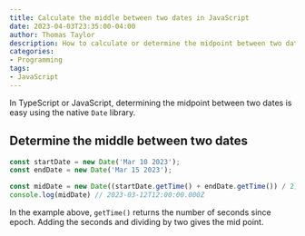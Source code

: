 ```yaml
---
title: Calculate the middle between two dates in JavaScript
date: 2023-04-03T23:35:00-04:00
author: Thomas Taylor
description: How to calculate or determine the midpoint between two dates in JavaScript
categories:
- Programming
tags:
- JavaScript
---
```


In TypeScript or JavaScript, determining the midpoint between two dates is easy using the native `Date` library.

## Determine the middle between two dates

```javascript
const startDate = new Date('Mar 10 2023');
const endDate = new Date('Mar 15 2023');

const midDate = new Date((startDate.getTime() + endDate.getTime()) / 2);
console.log(midDate) // 2023-03-12T12:00:00.000Z
```

In the example above, `getTime()` returns the number of seconds since epoch. Adding the seconds and dividing by two gives the mid point.
